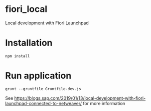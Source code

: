# fiori_local
Local development with Fiori Launchpad

# Installation
    npm install

# Run application
    grunt --gruntfile Gruntfile-dev.js

See https://blogs.sap.com/2019/01/13/local-development-with-fiori-launchpad-connected-to-netweaver/ for more information
